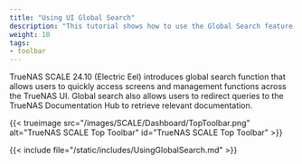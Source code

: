 ```yaml
---
title: "Using UI Global Search"
description: "This tutorial shows how to use the Global Search feature to explore the TrueNAS SCALE UI and documentation."
weight: 10
tags:
- toolbar
---
```

 
TrueNAS SCALE 24.10 (Electric Eel) introduces global search function that allows users to quickly access screens and management functions across the TrueNAS UI.
Global search also allows users to redirect queries to the TrueNAS Documentation Hub to retrieve relevant documentation.

{{< trueimage src="/images/SCALE/Dashboard/TopToolbar.png" alt="TrueNAS SCALE Top Toolbar" id="TrueNAS SCALE Top Toolbar" >}}

{{< include file="/static/includes/UsingGlobalSearch.md" >}}
